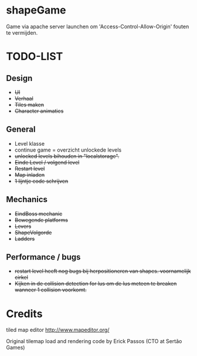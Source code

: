shapeGame
=========
Game via apache server launchen om 'Access-Control-Allow-Origin' fouten te vermijden.

TODO-LIST
=========

Design
------
- ~~UI~~
- ~~Verhaal~~
- ~~Tiles maken~~
- ~~Character animaties~~

General
------
- Level klasse
- continue game = overzicht unlockede levels
- ~~unlocked levels bihouden in "localstorage".~~
- ~~Einde Level / volgend level~~
- ~~Restart level~~
- ~~Map inladen~~
- ~~1 lijntje code schrijven~~

Mechanics
------
- ~~EindBoss mechanic~~
- ~~Bewegende platforms~~
- ~~Levers~~
- ~~ShapeVolgorde~~
- ~~Ladders~~

Performance / bugs
------
- ~~restart level heeft nog bugs bij herpositioneren van shapes. voornamelijk cirkel~~
- ~~Kijken in de collision detection for lus om de lus meteen te breaken wanneer 1 collision voorkomt.~~

Credits
=========
tiled map editor http://www.mapeditor.org/

Original tilemap load and rendering code by Erick Passos (CTO at Sertão Games)